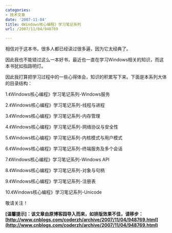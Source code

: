 ```yaml
---
categories:
- 技术文章
date: '2007-11-04'
title: 《Windows核心编程》学习笔记系列
url: /2007/11/04/948769

---
```



相信对于这本书，很多人都已经读过很多遍，因为它太经典了。

因此我也不能错过这么一本好书，最近也一直在学习Windows相关的知识，而这本书犹如指路明灯。

因此我打算把学习过程中的一些心得体会，知识的积累写下来。下面是本系列大体的目录结构：

1.《Windows核心编程》学习笔记系列-Windows服务

2.《Windows核心编程》学习笔记系列-线程与进程

3.《Windows核心编程》学习笔记系列-内存管理

4.《Windows核心编程》学习笔记系列-网络协议与安全性

5.《Windows核心编程》学习笔记系列-内核模式与用户模式

6.《Windows核心编程》学习笔记系列-终端服务及多个会话

7.《Windows核心编程》学习笔记系列-Windows API

8.《Windows核心编程》学习笔记系列-对象与句柄

9.《Windows核心编程》学习笔记系列-注册表

10.《Windows核心编程》学习笔记系列-Unicode

敬请关注！

**[温馨提示]：该文章由原博客园导入而来，如排版效果不佳，请移步：[http://www.cnblogs.com/coderzh/archive/2007/11/04/948769.html](http://www.cnblogs.com/coderzh/archive/2007/11/04/948769.html)**